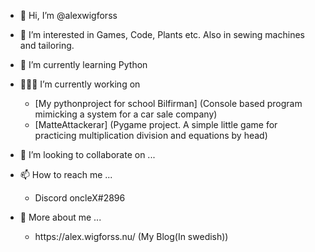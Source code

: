 - 👋 Hi, I’m @alexwigforss
- 👀 I’m interested in Games, Code, Plants etc. Also in sewing machines and tailoring.
- 🌱 I’m currently learning Python
- 👨🏻‍💻 I’m currently working on
  <ul>
    <li>[My pythonproject for school Bilfirman] (Console based program mimicking a system for a car sale company)</li>
    <li>[MatteAttackerar] (Pygame project. A simple little game for practicing multiplication division and equations by head)</li>
  </ul> 
      
      
- 💞️ I’m looking to collaborate on ...
- 📫 How to reach me ...
  <ul>
    <li>Discord oncleX#2896</li>
  </ul>
  
- 📝 More about me ...
  <ul>
    <li>https://alex.wigforss.nu/ (My Blog(In swedish))</li>
  </ul>
<!---
alexwigforss/alexwigforss is a ✨ special ✨ repository because its `README.md` (this file) appears on your GitHub profile.
You can click the Preview link to take a look at your changes.
--->
